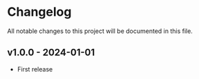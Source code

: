 # Changelog

All notable changes to this project will be documented in this file.

## v1.0.0 - 2024-01-01

- First release
